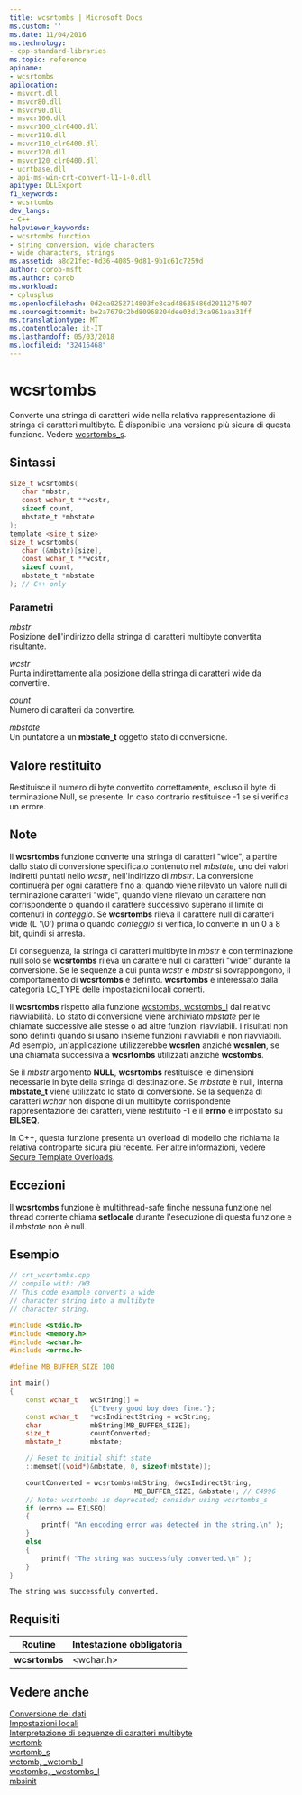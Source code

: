 ```yaml
---
title: wcsrtombs | Microsoft Docs
ms.custom: ''
ms.date: 11/04/2016
ms.technology:
- cpp-standard-libraries
ms.topic: reference
apiname:
- wcsrtombs
apilocation:
- msvcrt.dll
- msvcr80.dll
- msvcr90.dll
- msvcr100.dll
- msvcr100_clr0400.dll
- msvcr110.dll
- msvcr110_clr0400.dll
- msvcr120.dll
- msvcr120_clr0400.dll
- ucrtbase.dll
- api-ms-win-crt-convert-l1-1-0.dll
apitype: DLLExport
f1_keywords:
- wcsrtombs
dev_langs:
- C++
helpviewer_keywords:
- wcsrtombs function
- string conversion, wide characters
- wide characters, strings
ms.assetid: a8d21fec-0d36-4085-9d81-9b1c61c7259d
author: corob-msft
ms.author: corob
ms.workload:
- cplusplus
ms.openlocfilehash: 0d2ea0252714803fe8cad48635486d2011275407
ms.sourcegitcommit: be2a7679c2bd80968204dee03d13ca961eaa31ff
ms.translationtype: MT
ms.contentlocale: it-IT
ms.lasthandoff: 05/03/2018
ms.locfileid: "32415468"
---
```

# <a name="wcsrtombs"></a>wcsrtombs

Converte una stringa di caratteri wide nella relativa rappresentazione di stringa di caratteri multibyte. È disponibile una versione più sicura di questa funzione. Vedere [wcsrtombs_s](wcsrtombs-s.md).

## <a name="syntax"></a>Sintassi

```C
size_t wcsrtombs(
   char *mbstr,
   const wchar_t **wcstr,
   sizeof count,
   mbstate_t *mbstate
);
template <size_t size>
size_t wcsrtombs(
   char (&mbstr)[size],
   const wchar_t **wcstr,
   sizeof count,
   mbstate_t *mbstate
); // C++ only
```

### <a name="parameters"></a>Parametri

*mbstr*<br/>
Posizione dell'indirizzo della stringa di caratteri multibyte convertita risultante.

*wcstr*<br/>
Punta indirettamente alla posizione della stringa di caratteri wide da convertire.

*count*<br/>
Numero di caratteri da convertire.

*mbstate*<br/>
Un puntatore a un **mbstate_t** oggetto stato di conversione.

## <a name="return-value"></a>Valore restituito

Restituisce il numero di byte convertito correttamente, escluso il byte di terminazione Null, se presente. In caso contrario restituisce -1 se si verifica un errore.

## <a name="remarks"></a>Note

Il **wcsrtombs** funzione converte una stringa di caratteri "wide", a partire dallo stato di conversione specificato contenuto nel *mbstate*, uno dei valori indiretti puntati nello *wcstr*, nell'indirizzo di *mbstr*. La conversione continuerà per ogni carattere fino a: quando viene rilevato un valore null di terminazione caratteri "wide", quando viene rilevato un carattere non corrispondente o quando il carattere successivo superano il limite di contenuti in *conteggio*. Se **wcsrtombs** rileva il carattere null di caratteri wide (L '\0') prima o quando *conteggio* si verifica, lo converte in un 0 a 8 bit, quindi si arresta.

Di conseguenza, la stringa di caratteri multibyte in *mbstr* è con terminazione null solo se **wcsrtombs** rileva un carattere null di caratteri "wide" durante la conversione. Se le sequenze a cui punta *wcstr* e *mbstr* si sovrappongono, il comportamento di **wcsrtombs** è definito. **wcsrtombs** è interessato dalla categoria LC_TYPE delle impostazioni locali correnti.

Il **wcsrtombs** rispetto alla funzione [wcstombs, wcstombs_l](wcstombs-wcstombs-l.md) dal relativo riavviabilità. Lo stato di conversione viene archiviato *mbstate* per le chiamate successive alle stesse o ad altre funzioni riavviabili. I risultati non sono definiti quando si usano insieme funzioni riavviabili e non riavviabili.  Ad esempio, un'applicazione utilizzerebbe **wcsrlen** anziché **wcsnlen**, se una chiamata successiva a **wcsrtombs** utilizzati anziché **wcstombs**.

Se il *mbstr* argomento **NULL**, **wcsrtombs** restituisce le dimensioni necessarie in byte della stringa di destinazione. Se *mbstate* è null, interna **mbstate_t** viene utilizzato lo stato di conversione. Se la sequenza di caratteri *wchar* non dispone di un multibyte corrispondente rappresentazione dei caratteri, viene restituito -1 e il **errno** è impostato su **EILSEQ**.

In C++, questa funzione presenta un overload di modello che richiama la relativa controparte sicura più recente. Per altre informazioni, vedere [Secure Template Overloads](../../c-runtime-library/secure-template-overloads.md).

## <a name="exceptions"></a>Eccezioni

Il **wcsrtombs** funzione è multithread-safe finché nessuna funzione nel thread corrente chiama **setlocale** durante l'esecuzione di questa funzione e il *mbstate* non è null.

## <a name="example"></a>Esempio

```cpp
// crt_wcsrtombs.cpp
// compile with: /W3
// This code example converts a wide
// character string into a multibyte
// character string.

#include <stdio.h>
#include <memory.h>
#include <wchar.h>
#include <errno.h>

#define MB_BUFFER_SIZE 100

int main()
{
    const wchar_t   wcString[] =
                    {L"Every good boy does fine."};
    const wchar_t   *wcsIndirectString = wcString;
    char            mbString[MB_BUFFER_SIZE];
    size_t          countConverted;
    mbstate_t       mbstate;

    // Reset to initial shift state
    ::memset((void*)&mbstate, 0, sizeof(mbstate));

    countConverted = wcsrtombs(mbString, &wcsIndirectString,
                               MB_BUFFER_SIZE, &mbstate); // C4996
    // Note: wcsrtombs is deprecated; consider using wcsrtombs_s
    if (errno == EILSEQ)
    {
        printf( "An encoding error was detected in the string.\n" );
    }
    else
    {
        printf( "The string was successfuly converted.\n" );
    }
}
```

```Output
The string was successfuly converted.
```

## <a name="requirements"></a>Requisiti

|Routine|Intestazione obbligatoria|
|-------------|---------------------|
|**wcsrtombs**|\<wchar.h>|

## <a name="see-also"></a>Vedere anche

[Conversione dei dati](../../c-runtime-library/data-conversion.md)<br/>
[Impostazioni locali](../../c-runtime-library/locale.md)<br/>
[Interpretazione di sequenze di caratteri multibyte](../../c-runtime-library/interpretation-of-multibyte-character-sequences.md)<br/>
[wcrtomb](wcrtomb.md)<br/>
[wcrtomb_s](wcrtomb-s.md)<br/>
[wctomb, _wctomb_l](wctomb-wctomb-l.md)<br/>
[wcstombs, _wcstombs_l](wcstombs-wcstombs-l.md)<br/>
[mbsinit](mbsinit.md)<br/>
